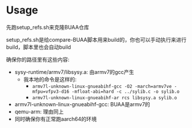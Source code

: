 # Usage
先跑setup_refs.sh来克隆BUAA仓库

setup_refs.sh是给compare-BUAA脚本用来build的，你也可以手动执行来进行build，脚本里也会自动build

确保你的路径里有这些内容:
- sysy-runtime/armv7/libsysy.a: 由armv7的gcc产生
  - 我本地的命令是这样的:
    - `armv7l-unknown-linux-gnueabihf-gcc -O2 -march=armv7ve -mfpu=vfpv3-d16 -mfloat-abi=hard -c ../sylib.c -o sylib.o`
    - `armv7l-unknown-linux-gnueabihf-ar rcs libsysy.a sylib.o`
- armv7l-unknown-linux-gnueabihf-gcc: BUAA是armv7的
- qemu-arm: 理由同上
- 同时确保你有正常跑aarch64的环境

